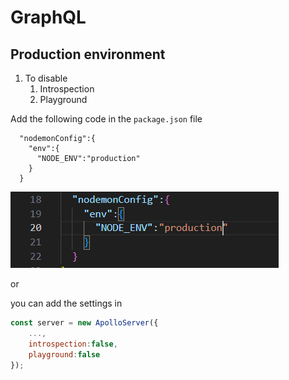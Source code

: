 # GraphQL 

## Production environment

1. To disable 
   1. Introspection
   2. Playground
   
Add the following code in the `package.json` file

```
  "nodemonConfig":{
    "env":{
      "NODE_ENV":"production"
    }
  }
```

![Alt text](image.png)

or

you can add the settings in 

```Javascript
const server = new ApolloServer({
    ...,
    introspection:false,
    playground:false
});

```
